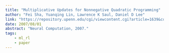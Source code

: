 ```yaml
---
title: "Multiplicative Updates for Nonnegative Quadratic Programming"
author: "Fei Sha, Yuanqing Lin, Lawrence K Saul, Daniel D Lee"
link: "https://repository.upenn.edu/cgi/viewcontent.cgi?article=1639&context=ese_papers"
date: 2007/08/01
abstract: "Neural Computation, 2007."
tags:
    - ml_rl
    - paper
---
```

